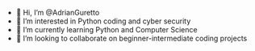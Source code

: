 - 👋 Hi, I’m @AdrianGuretto
- 👀 I’m interested in Python coding and cyber security
- 🌱 I’m currently learning Python and Computer Science
- 💞️ I’m looking to collaborate on beginner-intermediate coding projects

<!---
AdrianGuretto/AdrianGuretto is a ✨ special ✨ repository because its `README.md` (this file) appears on your GitHub profile.
You can click the Preview link to take a look at your changes.
--->
